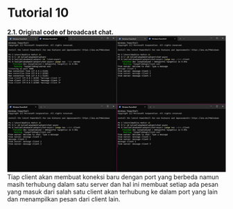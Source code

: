 # Tutorial 10
**2.1. Original code of broadcast chat.** 
![img.png](img.png)
Tiap client akan membuat koneksi baru dengan port yang berbeda namun masih terhubung dalam satu server dan hal ini membuat setiap ada pesan yang masuk dari salah satu client akan terhubung ke dalam port yang lain dan menampilkan pesan dari client lain.